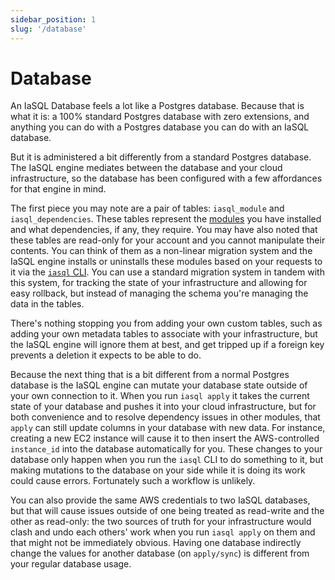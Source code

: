 ```yaml
---
sidebar_position: 1
slug: '/database'
---
```


# Database

An IaSQL Database feels a lot like a Postgres database. Because that is what it is: a 100% standard Postgres database with zero extensions, and anything you can do with a Postgres database you can do with an IaSQL database.

But it is administered a bit differently from a standard Postgres database. The IaSQL engine mediates between the database and your cloud infrastructure, so the database has been configured with a few affordances for that engine in mind.

The first piece you may note are a pair of tables: `iasql_module` and `iasql_dependencies`. These tables represent the [modules](/module) you have installed and what dependencies, if any, they require. You may have also noted that these tables are read-only for your account and you cannot manipulate their contents. You can think of them as a non-linear migration system and the IaSQL engine installs or uninstalls these modules based on your requests to it via the [`iasql` CLI](/cli). You can use a standard migration system in tandem with this system, for tracking the state of your infrastructure and allowing for easy rollback, but instead of managing the schema you're managing the data in the tables.

There's nothing stopping you from adding your own custom tables, such as adding your own metadata tables to associate with your infrastructure, but the IaSQL engine will ignore them at best, and get tripped up if a foreign key prevents a deletion it expects to be able to do.

Because the next thing that is a bit different from a normal Postgres database is the IaSQL engine can mutate your database state outside of your own connection to it. When you run `iasql apply` it takes the current state of your database and pushes it into your cloud infrastructure, but for both convenience and to resolve dependency issues in other modules, that `apply` can still update columns in your database with new data. For instance, creating a new EC2 instance will cause it to then insert the AWS-controlled `instance_id` into the database automatically for you. These changes to your database only happen when you run the `iasql` CLI to do something to it, but making mutations to the database on your side while it is doing its work could cause errors. Fortunately such a workflow is unlikely.

You can also provide the same AWS credentials to two IaSQL databases, but that will cause issues outside of one being treated as read-write and the other as read-only: the two sources of truth for your infrastructure would clash and undo each others' work when you run `iasql apply` on them and that might not be immediately obvious. Having one database indirectly change the values for another database (on `apply/sync`) is different from your regular database usage.
